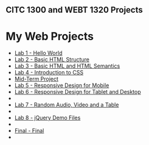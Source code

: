 ## CITC 1300 and WEBT 1320 Projects
<h1>My Web Projects</h1>

<ul> 
<li><a href="basic web desgn/index.html"> Lab 1 - Hello World<a></li>
<li><a href="lab 2/index.html"> Lab 2 - Basic HTML Structure<a></li>
<li><a href="lab 3/index.html"> Lab 3 - Basic HTML and HTML Semantics<a></li>
<li><a href="lab 4/index.html"> Lab 4 - Introduction to CSS<a></li>
<li><a href="midterm/index.html"> Mid-Term Project<a></li>
<li><a href="lab 5/index.html"> Lab 5 - Responsive Design for Mobile<a></li>
<li><a href="lab 6/index.html"> Lab 6 - Responsive Design for Tablet and Desktop<a><li>
<li><a href="lab 7/index.html"> Lab 7 - Random Audio, Video and a Table<a><li>
<li><a href="lab 8/index.html"> Lab 8 - jQuery Demo Files<a><li>
<li><a href="final/index.html"> Final - Final<a><li>
</ul>